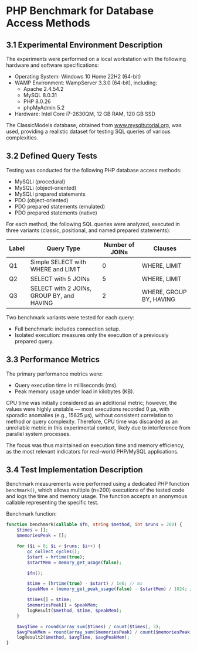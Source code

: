 # PHP Benchmark for Database Access Methods

## 3.1 Experimental Environment Description
The experiments were performed on a local workstation with the following hardware and software specifications:
- Operating System: Windows 10 Home 22H2 (64-bit)
- WAMP Environment: WampServer 3.3.0 (64-bit), including:
  - Apache 2.4.54.2
  - MySQL 8.0.31
  - PHP 8.0.26
  - phpMyAdmin 5.2
- Hardware: Intel Core i7-2630QM, 12 GB RAM, 120 GB SSD

The ClassicModels database, obtained from www.mysqltutorial.org, was used, providing a realistic dataset for testing SQL queries of various complexities.

## 3.2 Defined Query Tests
Testing was conducted for the following PHP database access methods:
- MySQLi (procedural)
- MySQLi (object-oriented)
- MySQLi prepared statements
- PDO (object-oriented)
- PDO prepared statements (emulated)
- PDO prepared statements (native)

For each method, the following SQL queries were analyzed, executed in three variants (classic, positional, and named prepared statements):

| Label | Query Type                         | Number of JOINs | Clauses              |
|-------|----------------------------------|-----------------|----------------------|
| Q1    | Simple SELECT with WHERE and LIMIT | 0               | WHERE, LIMIT         |
| Q2    | SELECT with 5 JOINs               | 5               | WHERE, LIMIT         |
| Q3    | SELECT with 2 JOINs, GROUP BY, and HAVING | 2               | WHERE, GROUP BY, HAVING |

Two benchmark variants were tested for each query:
- Full benchmark: includes connection setup.
- Isolated execution: measures only the execution of a previously prepared query.

## 3.3 Performance Metrics
The primary performance metrics were:
- Query execution time in milliseconds (ms).
- Peak memory usage under load in kilobytes (KB).

CPU time was initially considered as an additional metric; however, the values were highly unstable — most executions recorded 0 µs, with sporadic anomalies (e.g., 15625 µs), without consistent correlation to method or query complexity. Therefore, CPU time was discarded as an unreliable metric in this experimental context, likely due to interference from parallel system processes.

The focus was thus maintained on execution time and memory efficiency, as the most relevant indicators for real-world PHP/MySQL applications.

## 3.4 Test Implementation Description
Benchmark measurements were performed using a dedicated PHP function `benchmark()`, which allows multiple (n=200) executions of the tested code and logs the time and memory usage. The function accepts an anonymous callable representing the specific test.

Benchmark function:

```php
function benchmark(callable $fn, string $method, int $runs = 200) {
    $times = [];
    $memoriesPeak = [];

    for ($i = 0; $i < $runs; $i++) {
        gc_collect_cycles();
        $start = hrtime(true);
        $startMem = memory_get_usage(false);

        $fn();

        $time = (hrtime(true) - $start) / 1e6; // ms
        $peakMem = (memory_get_peak_usage(false) - $startMem) / 1024; // KB

        $times[] = $time;
        $memoriesPeak[] = $peakMem;
        logResult($method, $time, $peakMem);
    }

    $avgTime = round(array_sum($times) / count($times), 3);
    $avgPeakMem = round(array_sum($memoriesPeak) / count($memoriesPeak), 3);
    logResult2($method, $avgTime, $avgPeakMem);
}
